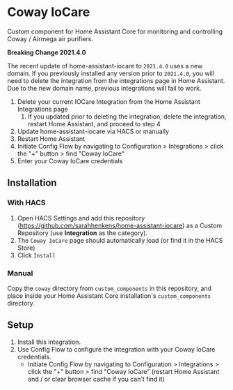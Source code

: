 # Coway IoCare
Custom component for Home Assistant Core for monitoring and controlling
Coway / Airmega air purifiers.

**Breaking Change 2021.4.0**

The recent update of home-assistant-iocare to `2021.4.0` uses a new domain. If you previously installed any version prior to `2021.4.0`, you will need to delete the integration from the integrations page in Home Assistant. Due to the new domain name, previous integrations will fail to work.
1. Delete your current IOCare Integration from the Home Assistant Integrations page
   1. If you updated prior to deleting the integration, delete the integration, restart Home Assistant, and proceed to step 4
2. Update home-assistant-iocare via HACS or manually
3. Restart Home Assistant
4. Initiate Config Flow by navigating to Configuration > Integrations > click the "+" button > find "Coway IoCare"
5. Enter your Coway IoCare credentials

## Installation

### With HACS
1. Open HACS Settings and add this repository (https://github.com/sarahhenkens/home-assistant-iocare)
as a Custom Repository (use **Integration** as the category).
2. The `Coway IoCare` page should automatically load (or find it in the HACS Store)
3. Click `Install`

### Manual
Copy the `coway` directory from `custom_components` in this repository,
and place inside your Home Assistant Core installation's `custom_components` directory.


## Setup
1. Install this integration.
2. Use Config Flow to configure the integration with your Coway IoCare credentials.
    * Initiate Config Flow by navigating to Configuration > Integrations > click the "+" button > find "Coway IoCare" (restart Home Assistant and / or clear browser cache if you can't find it)
